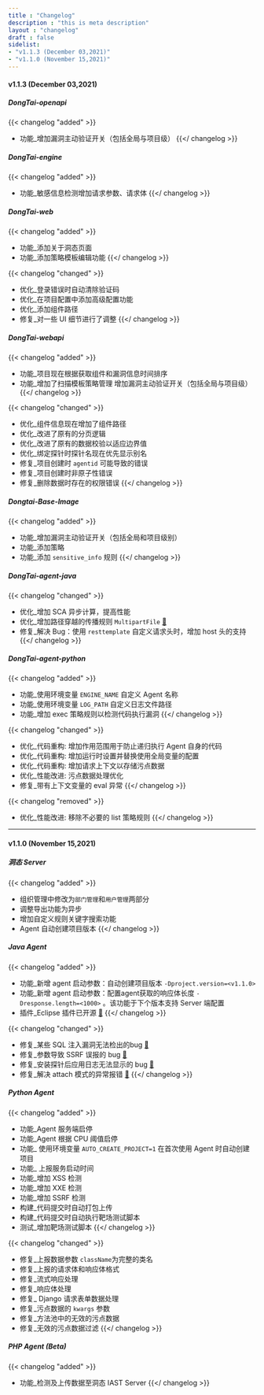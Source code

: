 ```yaml
---
title : "Changelog"
description : "this is meta description"
layout : "changelog"
draft : false
sidelist:
- "v1.1.3 (December 03,2021)"
- "v1.1.0 (November 15,2021)"
---
```


#### **v1.1.3 (December 03,2021)**

##### DongTai-openapi
{{< changelog "added" >}}
* 功能_增加漏洞主动验证开关（包括全局与项目级）
{{</ changelog >}}

##### DongTai-engine
{{< changelog "added" >}}
* 功能_敏感信息检测增加请求参数、请求体
{{</ changelog >}}

##### DongTai-web
{{< changelog "added" >}}
* 功能_添加关于洞态页面
* 功能_添加策略模板编辑功能
{{</ changelog >}}

{{< changelog "changed" >}}
* 优化_登录错误时自动清除验证码
* 优化_在项目配置中添加高级配置功能
* 优化_添加组件路径
* 修复_对一些 UI 细节进行了调整
{{</ changelog >}}

##### DongTai-webapi
{{< changelog "added" >}}
* 功能_项目现在根据获取组件和漏洞信息时间排序
* 功能_增加了扫描模板策略管理
增加漏洞主动验证开关（包括全局与项目级）
{{</ changelog >}}

{{< changelog "changed" >}}
* 优化_组件信息现在增加了组件路径
* 优化_改进了原有的分页逻辑
* 优化_改进了原有的数据校验以适应边界值
* 优化_绑定探针时探针名现在优先显示别名
* 修复_项目创建时 `agentid` 可能导致的错误
* 修复_项目创建时非原子性错误
* 修复_删除数据时存在的权限错误
{{</ changelog >}}

##### Dongtai-Base-Image
{{< changelog "added" >}}
* 功能_增加漏洞主动验证开关（包括全局和项目级别）
* 功能_添加策略
* 功能_添加 `sensitive_info` 规则
{{</ changelog >}}

##### DongTai-agent-java
{{< changelog "changed" >}}
* 优化_增加 SCA 异步计算，提高性能
* 优化_增加路径穿越的传播规则 `MultipartFile` [🔗](https://github.com/HXSecurity/DongTai-agent-java/issues/164)
* 修复_解决 Bug：使用 `resttemplate` 自定义请求头时，增加 host 头的支持
{{</ changelog >}}

##### DongTai-agent-python
{{< changelog "added" >}}
* 功能_使用环境变量 `ENGINE_NAME` 自定义 Agent 名称
* 功能_使用环境变量 `LOG_PATH` 自定义日志文件路径
* 功能_增加 exec 策略规则以检测代码执行漏洞
{{</ changelog >}}

{{< changelog "changed" >}}
* 优化_代码重构: 增加作用范围用于防止递归执行 Agent 自身的代码
* 优化_代码重构: 增加运行时设置并替换使用全局变量的配置
* 优化_代码重构: 增加请求上下文以存储污点数据
* 优化_性能改进: 污点数据处理优化
* 修复_带有上下文变量的 eval 异常
{{</ changelog >}}

{{< changelog "removed" >}}
* 优化_性能改进: 移除不必要的 list 策略规则
{{</ changelog >}}

<hr>

#### **v1.1.0 (November 15,2021)**

##### 洞态 Server

{{< changelog "added" >}}
* 组织管理中修改为`部门管理`和`用户管理`两部分
* 调整导出功能为异步
* 增加自定义规则关键字搜索功能
* Agent 自动创建项目版本
{{</ changelog >}}

##### Java Agent

{{< changelog "added" >}}
* 功能_新增 agent 启动参数：自动创建项目版本 `-Dproject.version=<v1.1.0>`
* 功能_新增 agent 启动参数：配置agent获取的响应体长度 `-Dresponse.length=<1000>` 。该功能于下个版本支持 Server 端配置
* 插件_Eclipse 插件已开源 [🔗](https://github.com/HXSecurity/DongTai-Plugin-Eclipse)
{{</ changelog >}}

{{< changelog "changed" >}}
* 修复_某些 SQL 注入漏洞无法检出的bug [🔗](https://github.com/HXSecurity/DongTai/issues/253)
* 修复_参数导致 SSRF 误报的 bug [🔗](https://github.com/HXSecurity/DongTai/issues/134)
* 修复_安装探针后应用日志无法显示的 bug [🔗](https://github.com/HXSecurity/DongTai/issues/315)
* 修复_解决 attach 模式的异常报错 [🔗](https://github.com/HXSecurity/DongTai/issues/321)
{{</ changelog >}}

##### Python Agent
{{< changelog "added" >}}
* 功能_Agent 服务端启停
* 功能_Agent 根据 CPU 阈值启停
* 功能_ 使用环境变量 `AUTO_CREATE_PROJECT=1` 在首次使用 Agent 时自动创建项目
* 功能_ 上报服务启动时间
* 功能_增加 XSS 检测
* 功能_增加 XXE 检测
* 功能_增加 SSRF 检测
* 构建_代码提交时自动打包上传
* 构建_代码提交时自动执行靶场测试脚本
* 测试_增加靶场测试脚本
{{</ changelog >}}

{{< changelog "changed" >}}
* 修复_上报数据参数 `className`为完整的类名
* 修复_上报的请求体和响应体格式
* 修复_流式响应处理
* 修复_响应体处理
* 修复_ Django 请求表单数据处理
* 修复_污点数据的 `kwargs` 参数
* 修复_方法池中的无效的污点数据
* 修复_无效的污点数据过滤
{{</ changelog >}}

##### PHP Agent (Beta)
{{< changelog "added" >}}
* 功能_检测及上传数据至洞态 IAST Server
{{</ changelog >}}